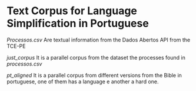 # Text Corpus for Language Simplification in Portuguese 

*Processos.csv*
Are textual information from the Dados Abertos API from the TCE-PE 

*just_corpus*
It is a parallel corpus from the dataset the processes found in *processos.csv*

*pt_aligned*
It is a parallel corpus from different versions from the Bible in portuguese, one of them has a language e another a hard one.
